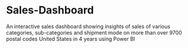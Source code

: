 # Sales-Dashboard
An interactive sales dashboard showing insights of sales of various categories, sub-categories and shipment mode on more than over 9700 postal codes United States in 4 years using Power BI
